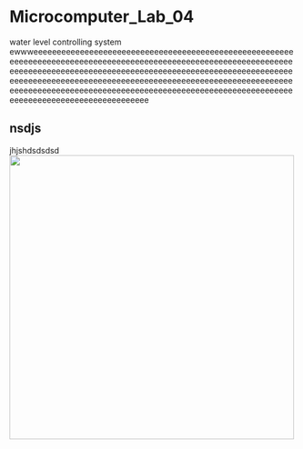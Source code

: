# Microcomputer_Lab_04
water level controlling system ewwweeeeeeeeeeeeeeeeeeeeeeeeeeeeeeeeeeeeeeeeeeeeeeeeeeeeeeeeeeeeeeeeeeeeeeeeeeeeeeeeeeeeeeeeeeeeeeeeeeeeeeeeeeeeeeeeeeeeeeeeeeeeeeeeeeeeeeeeeeeeeeeeeeeeeeeeeeeeeeeeeeeeeeeeeeeeeeeeeeeeeeeeeeeeeeeeeeeeeeeeeeeeeeeeeeeeeeeeeeeeeeeeeeeeeeeeeeeeeeeeeeeeeeeeeeeeeeeeeeeeeeeeeeeeeeeeeeeeeeeeeeeeeeeeeeeeeeeeeeeeeeeeeeeeeeeeeeeeeeeeeeeeeeeeee
## nsdjs
jhjshdsdsdsd<br>
<img src= "https://user-images.githubusercontent.com/111337119/184807559-2364dd7c-4554-4d67-a196-6be1d2bc4bd0.jpg" width=500>
